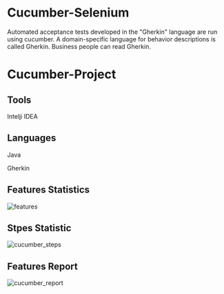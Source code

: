 # Cucumber-Selenium
Automated acceptance tests developed in the "Gherkin" language are run using cucumber. A domain-specific language for behavior descriptions is called Gherkin. Business people can read Gherkin.
# Cucumber-Project
## Tools

Intelji IDEA

## Languages
Java 

Gherkin

## Features Statistics


![features](https://user-images.githubusercontent.com/61340440/197467235-6e228039-6774-48a6-a848-2d918febb424.JPG)

## Stpes Statistic


![cucumber_steps](https://user-images.githubusercontent.com/61340440/197467296-e57592fd-8cc9-4c5d-827e-22dc8c284560.JPG)


## Features Report


![cucumber_report](https://user-images.githubusercontent.com/61340440/197467553-3ca220a3-1f13-4217-932f-7775d8d9701a.JPG)
